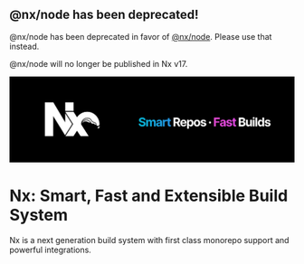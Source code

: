 ## @nx/node has been deprecated!

@nx/node has been deprecated in favor of [@nx/node](https://www.npmjs.com/package/@nx/node). Please use that instead.

@nx/node will no longer be published in Nx v17.

<p style="text-align: center;"><img src="https://raw.githubusercontent.com/nrwl/nx/master/images/nx.png" width="600" alt="Nx - Smart, Fast and Extensible Build System"></p>

# Nx: Smart, Fast and Extensible Build System

Nx is a next generation build system with first class monorepo support and powerful integrations.
